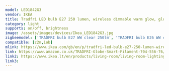 ```yaml
---
model: LED1842G3
vendor: IKEA
title: Tradfri LED bulb E27 250 lumen, wireless dimmable warm glow, globe brown clear glass
category: light
supports: on/off, brightness
image: /assets/images/devices/Ikea_LED1842G3.jpg
zigbeemodel: ['TRADFRI bulb E27 WW clear 250lm', 'TRADFRI bulb E26 WW clear 250lm']
compatible: [z2m,iob]
mlink: https://www.ikea.com/gb/en/p/tradfri-led-bulb-e27-250-lumen-wireless-dimmable-warm-glow-globe-brown-clear-glass-70455676/
link: https://www.amazon.co.uk/TRADFRI-Globe-Smart-Filament-704-556-76/dp/B07ZN6B9JF
link2: https://www.ikea.lt/en/products/living-room/living-room-lighting/light-bulbs/tradfri-led-bulb-e27-250-lumen-art-70455676
link3: 
---
```

